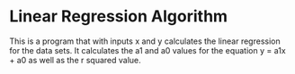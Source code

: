 # Linear Regression Algorithm
This is a program that with inputs x and y calculates the linear regression for the data sets. It calculates the a1 and a0 values for the equation y = a1x + a0 as well as the r squared value.
